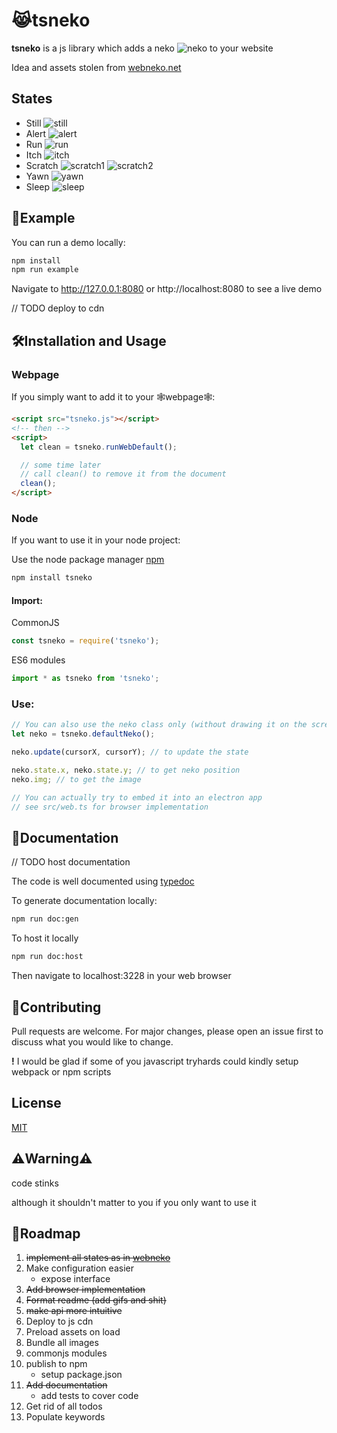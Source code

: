 # 😹tsneko

**tsneko** is a js library which adds a neko ![neko](https://i.imgur.com/2Q9Nhj0.gif) to your website

Idea and assets stolen from [webneko.net](https://webneko.net/)

## States

- Still ![still](https://i.imgur.com/ixYXHSM.gif)
- Alert ![alert](https://i.imgur.com/2Q9Nhj0.gif)
- Run ![run](https://i.imgur.com/qRQA28H.gif)
- Itch ![itch](https://i.imgur.com/oWLmyXq.gif)
- Scratch ![scratch1](https://i.imgur.com/OsKf8R3.gif) ![scratch2](https://i.imgur.com/1afy1GF.gif)
- Yawn ![yawn](https://i.imgur.com/HStNSdN.gif)
- Sleep ![sleep](https://i.imgur.com/oFRAKC4.gif)

## 🚀Example

You can run a demo locally:

```bash
npm install
npm run example
```

Navigate to http://127.0.0.1:8080 or http://localhost:8080 to see a live demo

// TODO deploy to cdn

## 🛠️Installation and Usage

### Webpage

If you simply want to add it to your 🕸️webpage🕸️:

```html
<script src="tsneko.js"></script>
<!-- then -->
<script>
  let clean = tsneko.runWebDefault();

  // some time later
  // call clean() to remove it from the document
  clean();
</script>
```

### Node

If you want to use it in your node project:

Use the node package manager [npm](https://www.npmjs.com/)

```bash
npm install tsneko
```

#### Import:

CommonJS

```javascript
const tsneko = require('tsneko');
```

ES6 modules

```javascript
import * as tsneko from 'tsneko';
```

### Use:

```javascript
// You can also use the neko class only (without drawing it on the screen)
let neko = tsneko.defaultNeko();

neko.update(cursorX, cursorY); // to update the state

neko.state.x, neko.state.y; // to get neko position
neko.img; // to get the image

// You can actually try to embed it into an electron app
// see src/web.ts for browser implementation
```

## 📑Documentation

// TODO host documentation

The code is well documented using [typedoc](https://typedoc.org/)

To generate documentation locally:

```bash
npm run doc:gen
```

To host it locally

```bash
npm run doc:host
```

Then navigate to localhost:3228 in your web browser

## 🎉Contributing

Pull requests are welcome. For major changes, please open an issue first to discuss what you would like to change.

**!** I would be glad if some of you javascript tryhards could kindly setup webpack or npm scripts

## License

[MIT](https://choosealicense.com/licenses/mit/)

## ⚠️Warning⚠️

code stinks

although it shouldn't matter to you if you only want to use it

## 🚧Roadmap

1. <del>implement all states as in [webneko](https://webneko.net/)</del>
2. Make configuration easier
   - expose interface
3. <del>Add browser implementation</del>
4. <del>Format readme (add gifs and shit)</del>
5. <del>make api more intuitive</del>
6. Deploy to js cdn
7. Preload assets on load
8. Bundle all images
9. commonjs modules
10. publish to npm
    - setup package.json
11. <del>Add documentation</del>
    - add tests to cover code
12. Get rid of all todos
13. Populate keywords
